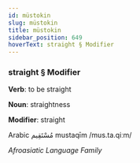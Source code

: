 ```yaml
---
id: müstokin
slug: müstokin
title: müstokin
sidebar_position: 649
hoverText: straight § Modifier
---
```


### straight § Modifier

**Verb**: to be straight

**Noun**: straightness

**Modifier**: straight

Arabic مُسْتَقِيم mustaqīm /mus.ta.qiːm/

*Afroasiatic Language Family*